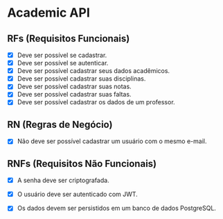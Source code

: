# Academic API

## RFs (Requisitos Funcionais)

- [x] Deve ser possível se cadastrar.
- [x] Deve ser possível se autenticar.
- [x] Deve ser possível cadastrar seus dados acadêmicos.
- [x] Deve ser possível cadastrar suas disciplinas.
- [x] Deve ser possível cadastrar suas notas.
- [x] Deve ser possível cadastrar suas faltas.
- [x] Deve ser possível cadastrar os dados de um professor.

## RN (Regras de Negócio)

- [x] Não deve ser possível cadastrar um usuário com o mesmo e-mail.

## RNFs (Requisitos Não Funcionais)

- [x] A senha deve ser criptografada.
- [x] O usuário deve ser autenticado com JWT.
- [x] Os dados devem ser persistidos em um banco de dados PostgreSQL.

